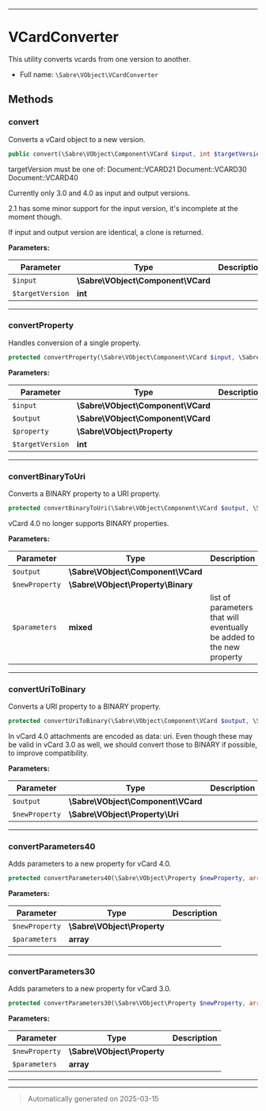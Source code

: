 ***

# VCardConverter

This utility converts vcards from one version to another.



* Full name: `\Sabre\VObject\VCardConverter`




## Methods


### convert

Converts a vCard object to a new version.

```php
public convert(\Sabre\VObject\Component\VCard $input, int $targetVersion): mixed
```

targetVersion must be one of:
  Document::VCARD21
  Document::VCARD30
  Document::VCARD40

Currently only 3.0 and 4.0 as input and output versions.

2.1 has some minor support for the input version, it's incomplete at the
moment though.

If input and output version are identical, a clone is returned.






**Parameters:**

| Parameter | Type | Description |
|-----------|------|-------------|
| `$input` | **\Sabre\VObject\Component\VCard** |  |
| `$targetVersion` | **int** |  |





***

### convertProperty

Handles conversion of a single property.

```php
protected convertProperty(\Sabre\VObject\Component\VCard $input, \Sabre\VObject\Component\VCard $output, \Sabre\VObject\Property $property, int $targetVersion): mixed
```








**Parameters:**

| Parameter | Type | Description |
|-----------|------|-------------|
| `$input` | **\Sabre\VObject\Component\VCard** |  |
| `$output` | **\Sabre\VObject\Component\VCard** |  |
| `$property` | **\Sabre\VObject\Property** |  |
| `$targetVersion` | **int** |  |





***

### convertBinaryToUri

Converts a BINARY property to a URI property.

```php
protected convertBinaryToUri(\Sabre\VObject\Component\VCard $output, \Sabre\VObject\Property\Binary $newProperty, mixed& $parameters): \Sabre\VObject\Property\Uri
```

vCard 4.0 no longer supports BINARY properties.






**Parameters:**

| Parameter | Type | Description |
|-----------|------|-------------|
| `$output` | **\Sabre\VObject\Component\VCard** |  |
| `$newProperty` | **\Sabre\VObject\Property\Binary** |  |
| `$parameters` | **mixed** | list of parameters that will eventually be added to<br />the new property |





***

### convertUriToBinary

Converts a URI property to a BINARY property.

```php
protected convertUriToBinary(\Sabre\VObject\Component\VCard $output, \Sabre\VObject\Property\Uri $newProperty): \Sabre\VObject\Property\Binary|null
```

In vCard 4.0 attachments are encoded as data: uri. Even though these may
be valid in vCard 3.0 as well, we should convert those to BINARY if
possible, to improve compatibility.






**Parameters:**

| Parameter | Type | Description |
|-----------|------|-------------|
| `$output` | **\Sabre\VObject\Component\VCard** |  |
| `$newProperty` | **\Sabre\VObject\Property\Uri** |  |





***

### convertParameters40

Adds parameters to a new property for vCard 4.0.

```php
protected convertParameters40(\Sabre\VObject\Property $newProperty, array $parameters): mixed
```








**Parameters:**

| Parameter | Type | Description |
|-----------|------|-------------|
| `$newProperty` | **\Sabre\VObject\Property** |  |
| `$parameters` | **array** |  |





***

### convertParameters30

Adds parameters to a new property for vCard 3.0.

```php
protected convertParameters30(\Sabre\VObject\Property $newProperty, array $parameters): mixed
```








**Parameters:**

| Parameter | Type | Description |
|-----------|------|-------------|
| `$newProperty` | **\Sabre\VObject\Property** |  |
| `$parameters` | **array** |  |





***


***
> Automatically generated on 2025-03-15
